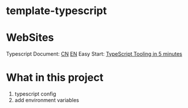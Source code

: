 # template-typescript

# WebSites
Typescript Document: [CN](https://www.tslang.cn/) [EN](https://www.typescriptlang.org/)
Easy Start: [TypeScript Tooling in 5 minutes](https://www.typescriptlang.org/docs/handbook/typescript-tooling-in-5-minutes.html)

# What in this project
1.  typescript config
2.  add environment variables
